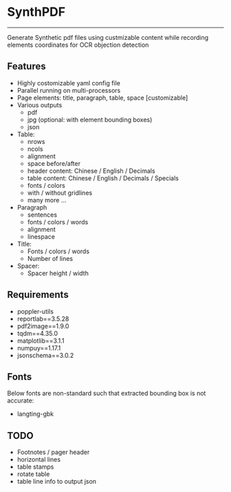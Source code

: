 # SynthPDF  
----
Generate Synthetic pdf files using custmizable content while recording elements coordinates for OCR objection detection

## Features

+ Highly costomizable yaml config file
+ Parallel running on multi-processors
+ Page elements: title, paragraph, table, space [customizable]
+ Various outputs
  - pdf
  - jpg (optional: with element bounding boxes)
  - json
+ Table:
  - nrows
  - ncols
  - alignment
  - space before/after
  - header content: Chinese / English / Decimals
  - table content: Chinese / English / Decimals / Specials
  - fonts / colors
  - with / without gridlines
  - many more ...
+ Paragraph
  - sentences
  - fonts / colors / words
  - alignment
  - linespace
+ Title:
  - Fonts / colors / words 
  - Number of lines
+ Spacer:
  - Spacer height / width

## Requirements

+ poppler-utils
+ reportlab==3.5.28
+ pdf2image==1.9.0
+ tqdm==4.35.0
+ matplotlib==3.1.1
+ numpuy==1.17.1
+ jsonschema==3.0.2

## Fonts

Below fonts are non-standard such that extracted bounding box is not accurate:
+ langting-gbk

## TODO

+ Footnotes / pager header
+ horizontal lines
+ table stamps
+ rotate table
+ table line info to output json

